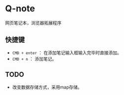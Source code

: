 # Q-note
网页笔记本，浏览器拓展程序

## 快捷键

* `CMD + enter` ： 在添加笔记输入框输入完毕时直接添加。
* `CMD + n` ： 添加笔记。

## TODO

* 改变数据存储方式，采用map存储。
